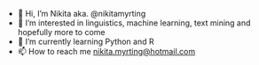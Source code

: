 - 👋 Hi, I’m Nikita aka. @nikitamyrting
- 👀 I’m interested in linguistics, machine learning, text mining and hopefully more to come
- 🌱 I’m currently learning Python and R
- 📫 How to reach me nikita.myrting@hotmail.com

<!---
nikitamyrting/nikitamyrting is a ✨ special ✨ repository because its `README.md` (this file) appears on your GitHub profile.
You can click the Preview link to take a look at your changes.
--->
